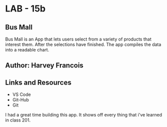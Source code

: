 # LAB - 15b

## Bus Mall

Bus Mall is an App that lets users select from a variety of products that interest them. After the selections have finished. The app compiles the data into a readable chart.

## Author: Harvey Francois

## Links and Resources

- VS Code
- Git-Hub
- Git

I had a great time building this app. It shows off every thing that i've learned in class 201.
